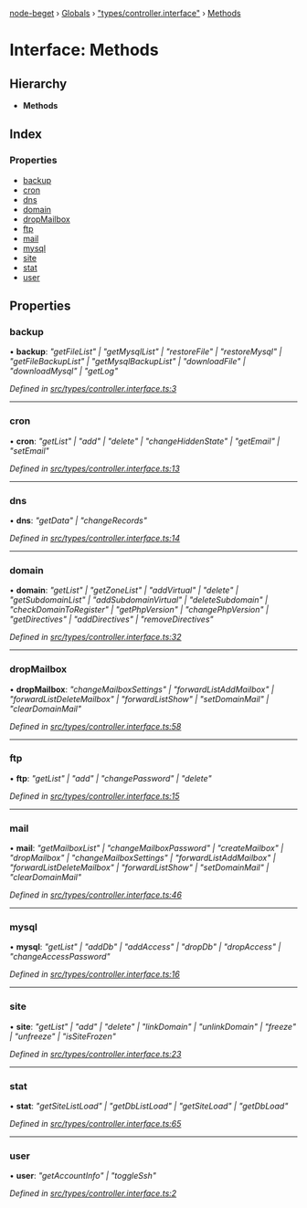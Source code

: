 [node-beget](../README.md) › [Globals](../globals.md) › ["types/controller.interface"](../modules/_types_controller_interface_.md) › [Methods](_types_controller_interface_.methods.md)

# Interface: Methods

## Hierarchy

* **Methods**

## Index

### Properties

* [backup](_types_controller_interface_.methods.md#backup)
* [cron](_types_controller_interface_.methods.md#cron)
* [dns](_types_controller_interface_.methods.md#dns)
* [domain](_types_controller_interface_.methods.md#domain)
* [dropMailbox](_types_controller_interface_.methods.md#dropmailbox)
* [ftp](_types_controller_interface_.methods.md#ftp)
* [mail](_types_controller_interface_.methods.md#mail)
* [mysql](_types_controller_interface_.methods.md#mysql)
* [site](_types_controller_interface_.methods.md#site)
* [stat](_types_controller_interface_.methods.md#stat)
* [user](_types_controller_interface_.methods.md#user)

## Properties

###  backup

• **backup**: *"getFileList" | "getMysqlList" | "restoreFile" | "restoreMysql" | "getFileBackupList" | "getMysqlBackupList" | "downloadFile" | "downloadMysql" | "getLog"*

*Defined in [src/types/controller.interface.ts:3](https://github.com/olehcambel/node-beget/blob/fcfb1e8/src/types/controller.interface.ts#L3)*

___

###  cron

• **cron**: *"getList" | "add" | "delete" | "changeHiddenState" | "getEmail" | "setEmail"*

*Defined in [src/types/controller.interface.ts:13](https://github.com/olehcambel/node-beget/blob/fcfb1e8/src/types/controller.interface.ts#L13)*

___

###  dns

• **dns**: *"getData" | "changeRecords"*

*Defined in [src/types/controller.interface.ts:14](https://github.com/olehcambel/node-beget/blob/fcfb1e8/src/types/controller.interface.ts#L14)*

___

###  domain

• **domain**: *"getList" | "getZoneList" | "addVirtual" | "delete" | "getSubdomainList" | "addSubdomainVirtual" | "deleteSubdomain" | "checkDomainToRegister" | "getPhpVersion" | "changePhpVersion" | "getDirectives" | "addDirectives" | "removeDirectives"*

*Defined in [src/types/controller.interface.ts:32](https://github.com/olehcambel/node-beget/blob/fcfb1e8/src/types/controller.interface.ts#L32)*

___

###  dropMailbox

• **dropMailbox**: *"changeMailboxSettings" | "forwardListAddMailbox" | "forwardListDeleteMailbox" | "forwardListShow" | "setDomainMail" | "clearDomainMail"*

*Defined in [src/types/controller.interface.ts:58](https://github.com/olehcambel/node-beget/blob/fcfb1e8/src/types/controller.interface.ts#L58)*

___

###  ftp

• **ftp**: *"getList" | "add" | "changePassword" | "delete"*

*Defined in [src/types/controller.interface.ts:15](https://github.com/olehcambel/node-beget/blob/fcfb1e8/src/types/controller.interface.ts#L15)*

___

###  mail

• **mail**: *"getMailboxList" | "changeMailboxPassword" | "createMailbox" | "dropMailbox" | "changeMailboxSettings" | "forwardListAddMailbox" | "forwardListDeleteMailbox" | "forwardListShow" | "setDomainMail" | "clearDomainMail"*

*Defined in [src/types/controller.interface.ts:46](https://github.com/olehcambel/node-beget/blob/fcfb1e8/src/types/controller.interface.ts#L46)*

___

###  mysql

• **mysql**: *"getList" | "addDb" | "addAccess" | "dropDb" | "dropAccess" | "changeAccessPassword"*

*Defined in [src/types/controller.interface.ts:16](https://github.com/olehcambel/node-beget/blob/fcfb1e8/src/types/controller.interface.ts#L16)*

___

###  site

• **site**: *"getList" | "add" | "delete" | "linkDomain" | "unlinkDomain" | "freeze" | "unfreeze" | "isSiteFrozen"*

*Defined in [src/types/controller.interface.ts:23](https://github.com/olehcambel/node-beget/blob/fcfb1e8/src/types/controller.interface.ts#L23)*

___

###  stat

• **stat**: *"getSiteListLoad" | "getDbListLoad" | "getSiteLoad" | "getDbLoad"*

*Defined in [src/types/controller.interface.ts:65](https://github.com/olehcambel/node-beget/blob/fcfb1e8/src/types/controller.interface.ts#L65)*

___

###  user

• **user**: *"getAccountInfo" | "toggleSsh"*

*Defined in [src/types/controller.interface.ts:2](https://github.com/olehcambel/node-beget/blob/fcfb1e8/src/types/controller.interface.ts#L2)*
